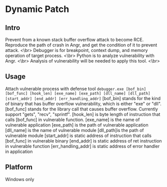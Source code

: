 # Dynamic Patch

## Intro
Prevent from a known stack buffer overflow attack to become RCE. Reproduce the path of crash in Angr, and get the condition of it to prevent attack. <\br> 
Debugger is for breakpoint, context dump, and memory operation of target process. <\br> 
Python is to analyze vulnerability with Angr. <\br> 
Analysis of vulnerability will be needed to apply this tool. <\br>


## Usage
Attach vulnerable process with defense tool
`debugger.exe [bof_bin] [bof_func] [hook_len] [exe_name] [exe_path] [dll_name] [dll_path] [start_addr] [end_addr] [err_handling_addr]`
[bof_bin] stands for the kind of binary that has buffer overflow vulnerability, which is either "exe" or "dll".
[bof_func] stands for the library call that causes buffer overflow. Currently support "gets", "recv", "sprintf".
[hook_len] is byte length of instruction that calls [bof_func] in vulnerable function.
[exe_name] is the name of vulnerable application
[exe_path] is the path of vulnerable application
[dll_name] is the name of vulnerable module
[dll_path]is the path of vulnerable module
[start_addr] is static address of instruction that calls [bof_func] in vulnerable binary 
[end_addr] is static address of ret instruction in vulnerable function 
[err_handling_addr] is static address of error handler in application

## Platform
Windows only